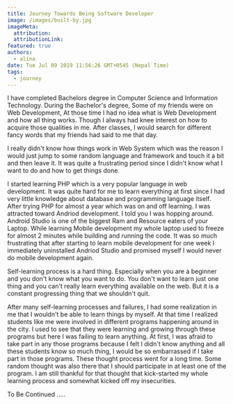 ```yaml
---
title: Journey Towards Being Software Developer
image: /images/built-by.jpg
imageMeta:
  attribution:
  attributionLink:
featured: true
authors: 
  - alina
date: Tue Jul 09 2019 11:56:26 GMT+0545 (Nepal Time)
tags:
  - journey
---
```

I have completed Bachelors degree in Computer Science and Information Technology. During the Bachelor's degree, Some of my friends were on Web Development, At those time I had no idea what is Web Development and how all thing works. Though I always had knee interest on how to acquire those qualities in me. After classes, I would search for different fancy words that my friends had said to me that day. 

I really didn't know how things work in Web System which was the reason I would just jump to some random language and framework and touch it a bit and then leave it. It was quite a frustrating period since I didn't know what I want to do and how to get things done.

I started learning PHP which is a very popular language in web development. It was quite hard for me to learn everything at first since I had very little knowledge about database and programming language itself. After trying PHP for almost a year which was on and off learning. I was attracted toward Andriod development. I told you I was hopping around. Android Studio is one of the biggest Ram and Resource eaters of your Laptop. While learning Mobile development my whole laptop used to freeze for almost 2 minutes while building and running the code. It was so much frustrating that after starting to learn mobile development for one week I immediately uninstalled Andriod Studio and promised myself I would never do mobile development again.

Self-learning process is a hard thing. Especially when you are a beginner and you don't know what you want to do. You don't want to learn just one thing and you can't really learn everything available on the web. But it is a constant progressing thing that we shouldn't quit.

After many self-learning processes and failures, I had some realization in me that I wouldn't be able to learn things by myself. At that time I realized students like me were involved in different programs happening around in the city. I used to see that they were learning and growing through these programs but here I was failing to learn anything. At first, I was afraid to take part in any those programs because I felt I didn't know anything and all these students know so much thing, I would be so embarrassed if I take part in those programs. These thought process went for a long time. Some random thought was also there that I should participate in at least one of the program. I am still thankful for that thought that kick-started my whole learning process and somewhat kicked off my insecurities.

To Be Continued .....
